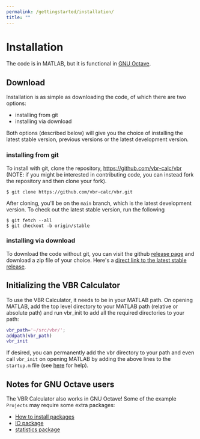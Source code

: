 ```yaml
---
permalink: /gettingstarted/installation/
title: ""
---
```


# Installation
The code is in MATLAB, but it is functional in [GNU Octave](https://www.gnu.org/software/octave/).

## Download
Installation is as simple as downloading the code, of which there are two options:

* installing from git
* installing via download

Both options (described below) will give you the choice of installing the latest stable version, previous versions or the latest development version. 

### installing from git

To install with git, clone the repository, https://github.com/vbr-calc/vbr (NOTE: if you might be interested in contributing code, you can instead fork the repository and then clone your fork). 

```
$ git clone https://github.com/vbr-calc/vbr.git
```

After cloning, you'll be on the `main` branch, which is the latest development version. To check out the latest stable version, run the following 

```
$ git fetch --all 
$ git checkout -b origin/stable
``` 

### installing via download 

To download the code without git, you can visit the github [release page](https://github.com/vbr-calc/vbr/releases) and download a zip file of your choice. Here's a [direct link to the latest stable release](https://github.com/vbr-calc/vbr/releases/latest).

## Initializing the VBR Calculator
To use the VBR Calculator, it needs to be in your MATLAB path. On opening MATLAB, add the top level directory to your MATLAB path (relative or absolute path) and run vbr_init to add all the required directories to your path:

```matlab
vbr_path='~/src/vbr/';
addpath(vbr_path)
vbr_init
```

If desired, you can permanently add the vbr directory to your path and even call `vbr_init` on opening MATLAB by adding the above lines to the `startup.m` file (see [here](https://www.mathworks.com/help/matlab/ref/startup.html?searchHighlight=startup.m) for help).

## Notes for GNU Octave users

The VBR Calculator also works in GNU Octave! Some of the example `Projects` may require some extra packages:

* [How to install packages](https://octave.org/doc/interpreter/Installing-and-Removing-Packages.html)
* [IO package](https://octave.sourceforge.io/io/index.html)
* [statistics package](https://octave.sourceforge.io/statistics/index.html)
